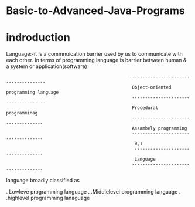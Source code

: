 #                                                  Basic-to-Advanced-Java-Programs

  #                                                       indroduction
  
Language:-it is a commnuication barrier used by us to communicate with each other. In terms of programming language is barrier between human & a system or application(software)


                                                   --------------------------------------
                                                    Object-oriented programming language
                                                    -------------------------------------
                                                    Procedural programminag
                                                    ------------------------------------
                                                    Assambely programming
                                                    ------------------------------------
                                                     0,1
                                                     -----------------------------------
                                                     Language
                                                    ------------------------------------
                                                     

language broadly classified as

.           Lowleve programming language 
.            .Middlelevel programming language
.         .highlevel programming lanaguage
